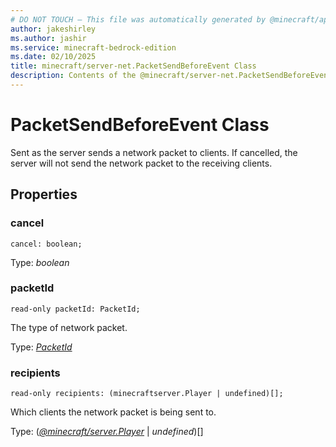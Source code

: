 ```yaml
---
# DO NOT TOUCH — This file was automatically generated by @minecraft/api-docs-generator, to report problems file an issue at https://github.com/Mojang/minecraft-scripting-libraries
author: jakeshirley
ms.author: jashir
ms.service: minecraft-bedrock-edition
ms.date: 02/10/2025
title: minecraft/server-net.PacketSendBeforeEvent Class
description: Contents of the @minecraft/server-net.PacketSendBeforeEvent class.
---
```

# PacketSendBeforeEvent Class

Sent as the server sends a network packet to clients.  If cancelled, the server will not send the network packet to the receiving clients.

## Properties

### **cancel**
`cancel: boolean;`

Type: *boolean*

### **packetId**
`read-only packetId: PacketId;`

The type of network packet.

Type: [*PacketId*](PacketId.md)

### **recipients**
`read-only recipients: (minecraftserver.Player | undefined)[];`

Which clients the network packet is being sent to.

Type: ([*@minecraft/server.Player*](../../../scriptapi/minecraft/server/Player.md) | *undefined*)[]
